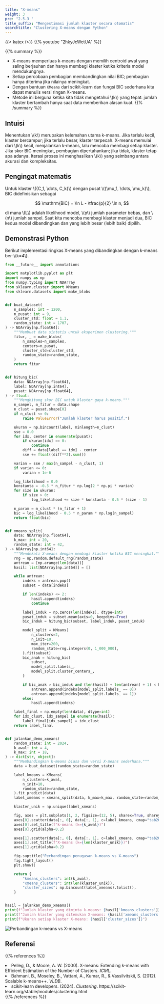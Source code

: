 ```yaml
---
title: "X-means"
weight: 3
pre: "2.5.3 "
title_suffix: "Mengestimasi jumlah klaster secara otomatis"
searchtitle: "Clustering X-means dengan Python"
---
```


{{< katex />}}
{{% youtube "2hkyJcWctUA" %}}

{{% summary %}}
- X-means memperluas k-means dengan memilih centroid awal yang saling berjauhan dan hanya membagi klaster ketika kriteria model mendukungnya.
- Setiap percobaan pembagian membandingkan nilai BIC; pembagian hanya diterima jika nilainya meningkat.
- Dengan bantuan `KMeans` dari scikit-learn dan fungsi BIC sederhana kita dapat menulis versi ringan X-means.
- Metode ini berguna ketika kita tidak mengetahui \\(k\\) yang tepat: jumlah klaster bertambah hanya saat data memberikan alasan kuat.
{{% /summary %}}

## Intuisi
Menentukan \\(k\\) merupakan kelemahan utama k-means. Jika terlalu kecil, klaster bercampur; jika terlalu besar, klaster terpecah. X-means memulai dari \\(k\\) kecil, menjalankan k-means, lalu mencoba membagi setiap klaster. Jika skor BIC meningkat, pembagian dipertahankan; jika tidak, klaster tetap apa adanya. Iterasi proses ini menghasilkan \\(k\\) yang seimbang antara akurasi dan kompleksitas.

## Pengingat matematis
Untuk klaster \\(\{C_1, \dots, C_k\}\\) dengan pusat \\(\{\mu_1, \dots, \mu_k\}\\), BIC didefinisikan sebagai

$$
\mathrm{BIC} = \ln L - \tfrac{p}{2} \ln n,
$$

di mana \\(L\\) adalah likelihood model, \\(p\\) jumlah parameter bebas, dan \\(n\\) jumlah sampel. Saat kita mencoba membagi klaster menjadi dua, BIC kedua model dibandingkan dan yang lebih besar (lebih baik) dipilih.

## Demonstrasi Python
Berikut implementasi ringkas X-means yang dibandingkan dengan k-means ber-\\(k=4\\).

```python
from __future__ import annotations

import matplotlib.pyplot as plt
import numpy as np
from numpy.typing import NDArray
from sklearn.cluster import KMeans
from sklearn.datasets import make_blobs


def buat_dataset(
    n_samples: int = 1200,
    n_pusat: int = 9,
    cluster_std: float = 1.1,
    random_state: int = 1707,
) -> NDArray[np.float64]:
    """Membuat data sintetis untuk eksperimen clustering."""
    fitur, _ = make_blobs(
        n_samples=n_samples,
        centers=n_pusat,
        cluster_std=cluster_std,
        random_state=random_state,
    )
    return fitur


def hitung_bic(
    data: NDArray[np.float64],
    label: NDArray[np.int64],
    pusat: NDArray[np.float64],
) -> float:
    """Menghitung skor BIC untuk klaster gaya k-means."""
    n_sampel, n_fitur = data.shape
    n_clust = pusat.shape[0]
    if n_clust <= 0:
        raise ValueError("Jumlah klaster harus positif.")

    ukuran = np.bincount(label, minlength=n_clust)
    sse = 0.0
    for idx, center in enumerate(pusat):
        if ukuran[idx] == 0:
            continue
        diff = data[label == idx] - center
        sse += float((diff**2).sum())

    varian = sse / max(n_sampel - n_clust, 1)
    if varian <= 0:
        varian = 1e-6

    log_likelihood = 0.0
    konstanta = -0.5 * n_fitur * np.log(2 * np.pi * varian)
    for size in ukuran:
        if size > 0:
            log_likelihood += size * konstanta - 0.5 * (size - 1)

    n_param = n_clust * (n_fitur + 1)
    bic = log_likelihood - 0.5 * n_param * np.log(n_sampel)
    return float(bic)


def xmeans_split(
    data: NDArray[np.float64],
    k_max: int = 20,
    random_state: int = 42,
) -> NDArray[np.int64]:
    """Mendekati X-means dengan membagi klaster ketika BIC meningkat."""
    rng = np.random.default_rng(random_state)
    antrean = [np.arange(len(data))]
    hasil: list[NDArray[np.int64]] = []

    while antrean:
        indeks = antrean.pop()
        subset = data[indeks]

        if len(indeks) <= 2:
            hasil.append(indeks)
            continue

        label_induk = np.zeros(len(indeks), dtype=int)
        pusat_induk = subset.mean(axis=0, keepdims=True)
        bic_induk = hitung_bic(subset, label_induk, pusat_induk)

        model_split = KMeans(
            n_clusters=2,
            n_init=10,
            max_iter=200,
            random_state=rng.integers(0, 1_000_000),
        ).fit(subset)
        bic_anak = hitung_bic(
            subset,
            model_split.labels_,
            model_split.cluster_centers_,
        )

        if bic_anak > bic_induk and (len(hasil) + len(antrean) + 1) < k_max:
            antrean.append(indeks[model_split.labels_ == 0])
            antrean.append(indeks[model_split.labels_ == 1])
        else:
            hasil.append(indeks)

    label_final = np.empty(len(data), dtype=int)
    for idx_clust, idx_sampel in enumerate(hasil):
        label_final[idx_sampel] = idx_clust
    return label_final


def jalankan_demo_xmeans(
    random_state: int = 2024,
    k_awal: int = 4,
    k_max: int = 18,
) -> dict[str, object]:
    """Membandingkan k-means biasa dan versi X-means sederhana."""
    data = buat_dataset(random_state=random_state)

    label_kmeans = KMeans(
        n_clusters=k_awal,
        n_init=10,
        random_state=random_state,
    ).fit_predict(data)
    label_xmeans = xmeans_split(data, k_max=k_max, random_state=random_state + 99)

    klaster_unik = np.unique(label_xmeans)

    fig, axes = plt.subplots(1, 2, figsize=(12, 5), sharex=True, sharey=True)
    axes[0].scatter(data[:, 0], data[:, 1], c=label_kmeans, cmap="tab20", s=10)
    axes[0].set_title(f"k-means (k={k_awal})")
    axes[0].grid(alpha=0.2)

    axes[1].scatter(data[:, 0], data[:, 1], c=label_xmeans, cmap="tab20", s=10)
    axes[1].set_title(f"X-means (k={len(klaster_unik)})")
    axes[1].grid(alpha=0.2)

    fig.suptitle("Perbandingan penugasan k-means vs X-means")
    fig.tight_layout()
    plt.show()

    return {
        "kmeans_clusters": int(k_awal),
        "xmeans_clusters": int(len(klaster_unik)),
        "cluster_sizes": np.bincount(label_xmeans).tolist(),
    }


hasil = jalankan_demo_xmeans()
print(f"Jumlah klaster yang diminta k-means: {hasil['kmeans_clusters']}")
print(f"Jumlah klaster yang ditemukan X-means: {hasil['xmeans_clusters']}")
print(f"Ukuran setiap klaster X-means: {hasil['cluster_sizes']}")
```


![Perbandingan k-means vs X-means](/images/basic/clustering/x-means_block01_id.png)

## Referensi
{{% references %}}
<li>Pelleg, D., &amp; Moore, A. W. (2000). X-means: Extending k-means with Efficient Estimation of the Number of Clusters. <i>ICML</i>.</li>
<li>Bahmani, B., Moseley, B., Vattani, A., Kumar, R., &amp; Vassilvitskii, S. (2012). Scalable k-means++. <i>VLDB</i>.</li>
<li>scikit-learn developers. (2024). <i>Clustering</i>. https://scikit-learn.org/stable/modules/clustering.html</li>
{{% /references %}}
